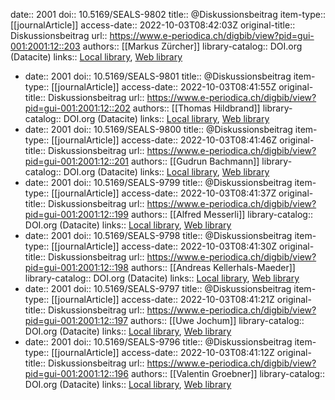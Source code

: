 date:: 2001
doi:: 10.5169/SEALS-9802
title:: @Diskussionsbeitrag
item-type:: [[journalArticle]]
access-date:: 2022-10-03T08:42:03Z
original-title:: Diskussionsbeitrag
url:: https://www.e-periodica.ch/digbib/view?pid=gui-001:2001:12::203
authors:: [[Markus Zürcher]]
library-catalog:: DOI.org (Datacite)
links:: [Local library](zotero://select/groups/2386895/items/MJVJH76K), [Web library](https://www.zotero.org/groups/2386895/items/MJVJH76K)

- date:: 2001
  doi:: 10.5169/SEALS-9801
  title:: @Diskussionsbeitrag
  item-type:: [[journalArticle]]
  access-date:: 2022-10-03T08:41:55Z
  original-title:: Diskussionsbeitrag
  url:: https://www.e-periodica.ch/digbib/view?pid=gui-001:2001:12::202
  authors:: [[Thomas Hildbrand]]
  library-catalog:: DOI.org (Datacite)
  links:: [Local library](zotero://select/groups/2386895/items/LWWNWEME), [Web library](https://www.zotero.org/groups/2386895/items/LWWNWEME)
- date:: 2001
  doi:: 10.5169/SEALS-9800
  title:: @Diskussionsbeitrag
  item-type:: [[journalArticle]]
  access-date:: 2022-10-03T08:41:46Z
  original-title:: Diskussionsbeitrag
  url:: https://www.e-periodica.ch/digbib/view?pid=gui-001:2001:12::201
  authors:: [[Gudrun Bachmann]]
  library-catalog:: DOI.org (Datacite)
  links:: [Local library](zotero://select/groups/2386895/items/5X7REEBB), [Web library](https://www.zotero.org/groups/2386895/items/5X7REEBB)
- date:: 2001
  doi:: 10.5169/SEALS-9799
  title:: @Diskussionsbeitrag
  item-type:: [[journalArticle]]
  access-date:: 2022-10-03T08:41:37Z
  original-title:: Diskussionsbeitrag
  url:: https://www.e-periodica.ch/digbib/view?pid=gui-001:2001:12::199
  authors:: [[Alfred Messerli]]
  library-catalog:: DOI.org (Datacite)
  links:: [Local library](zotero://select/groups/2386895/items/3HGN6LJN), [Web library](https://www.zotero.org/groups/2386895/items/3HGN6LJN)
- date:: 2001
  doi:: 10.5169/SEALS-9798
  title:: @Diskussionsbeitrag
  item-type:: [[journalArticle]]
  access-date:: 2022-10-03T08:41:30Z
  original-title:: Diskussionsbeitrag
  url:: https://www.e-periodica.ch/digbib/view?pid=gui-001:2001:12::198
  authors:: [[Andreas Kellerhals-Maeder]]
  library-catalog:: DOI.org (Datacite)
  links:: [Local library](zotero://select/groups/2386895/items/PSMJQCG5), [Web library](https://www.zotero.org/groups/2386895/items/PSMJQCG5)
- date:: 2001
  doi:: 10.5169/SEALS-9797
  title:: @Diskussionsbeitrag
  item-type:: [[journalArticle]]
  access-date:: 2022-10-03T08:41:21Z
  original-title:: Diskussionsbeitrag
  url:: https://www.e-periodica.ch/digbib/view?pid=gui-001:2001:12::197
  authors:: [[Uwe Jochum]]
  library-catalog:: DOI.org (Datacite)
  links:: [Local library](zotero://select/groups/2386895/items/728ZCHXI), [Web library](https://www.zotero.org/groups/2386895/items/728ZCHXI)
- date:: 2001
  doi:: 10.5169/SEALS-9796
  title:: @Diskussionsbeitrag
  item-type:: [[journalArticle]]
  access-date:: 2022-10-03T08:41:12Z
  original-title:: Diskussionsbeitrag
  url:: https://www.e-periodica.ch/digbib/view?pid=gui-001:2001:12::196
  authors:: [[Valentin Groebner]]
  library-catalog:: DOI.org (Datacite)
  links:: [Local library](zotero://select/groups/2386895/items/VB3A5S4U), [Web library](https://www.zotero.org/groups/2386895/items/VB3A5S4U)